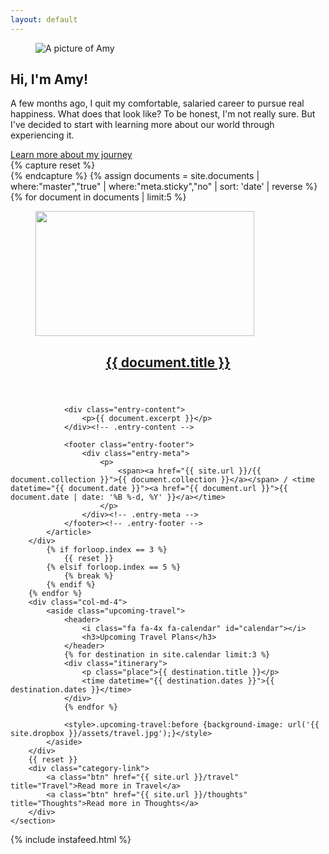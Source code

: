 ```yaml
---
layout: default
---
```


<main class="container" id="" role="main">
    <section class="row" id="about-amy">
        <div class="col-md-12 frame-area">
            <div class="col-md-6">
                <figure>
                        <img class="img-responsive" id="profile" src="{{ site.dropbox }}/assets/amy.jpg" alt="A picture of Amy" />
                </figure>
            </div>
            <div class="frame-border"></div>
            <div class="col-md-6">
                <aside>
                    <h2>Hi, I'm Amy!</h2>
                    <p class="about-text">A few months ago, I quit my comfortable, salaried career to pursue real happiness. What does that look like? To be honest, I'm not really sure. But I've decided to start with learning more about our world through experiencing it.</p>
                    <a class="text-link" href="/about">Learn more about my journey</a>
                </aside>
            </div>
        </div>
    </section>
    <section class="row" id="posts-row">
        <!-- forloop -->
        {% capture reset %}<div class="reset"></div>{% endcapture %}
        {% assign documents = site.documents | where:"master","true" | where:"meta.sticky","no" | sort: 'date' | reverse %}
        {% for document in documents | limit:5 %}
        <div class="col-md-4">
            <article id="" class="">
                <figure class="entry-image">
                    <a href="{{ document.url }}">
                        <img src="{{ site.dropbox }}/photos/{{ document.featured-image }}" class="img-responsive size-posts-thumb" width="350px" height="200px">
                    </a>
                </figure>
                <header class="entry-header">
                    <h2 class="entry-title">
                        <a href="{{ document.url }}" rel="bookmark">{{ document.title }}</a>
                    </h2>
                </header><!-- .entry-header -->

                <div class="entry-content">
                    <p>{{ document.excerpt }}</p>
                </div><!-- .entry-content -->

                <footer class="entry-footer">
                    <div class="entry-meta">
                        <p>
                            <span><a href="{{ site.url }}/{{ document.collection }}">{{ document.collection }}</a></span> / <time datetime="{{ document.date }}"><a href="{{ document.url }}">{{ document.date | date: '%B %-d, %Y' }}</a></time>
                        </p>
                    </div><!-- .entry-meta -->
                </footer><!-- .entry-footer -->
            </article>
        </div>
            {% if forloop.index == 3 %}
                {{ reset }}
            {% elsif forloop.index == 5 %}
                {% break %}
            {% endif %}
        {% endfor %}
        <div class="col-md-4">
            <aside class="upcoming-travel">
                <header>
                    <i class="fa fa-4x fa-calendar" id="calendar"></i>
                    <h3>Upcoming Travel Plans</h3>
                </header>
                {% for destination in site.calendar limit:3 %}
                <div class="itinerary">
                    <p class="place">{{ destination.title }}</p>
                    <time datetime="{{ destination.dates }}">{{ destination.dates }}</time>
                </div>
                {% endfor %}

                <style>.upcoming-travel:before {background-image: url('{{ site.dropbox }}/assets/travel.jpg');}</style>    
            </aside>
        </div>
        {{ reset }}
        <div class="category-link">
            <a class="btn" href="{{ site.url }}/travel" title="Travel">Read more in Travel</a>
            <a class="btn" href="{{ site.url }}/thoughts" title="Thoughts">Read more in Thoughts</a>
        </div>
    </section>
</main>
<section class="instagram">
    {% include instafeed.html %}
</section>
            
            
